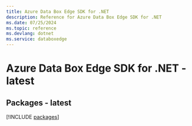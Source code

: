 ```yaml
---
title: Azure Data Box Edge SDK for .NET
description: Reference for Azure Data Box Edge SDK for .NET
ms.date: 07/25/2024
ms.topic: reference
ms.devlang: dotnet
ms.service: databoxedge
---
```

# Azure Data Box Edge SDK for .NET - latest
## Packages - latest
[!INCLUDE [packages](data-box-edge-index.md)]